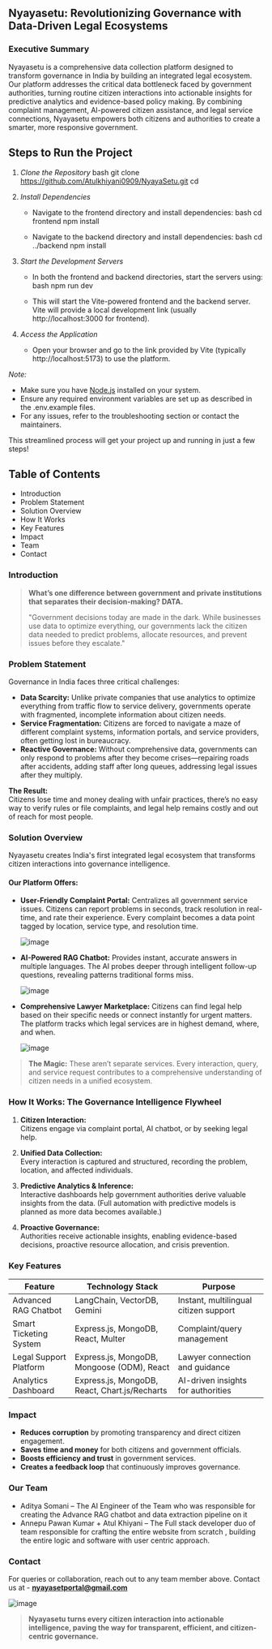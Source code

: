 ## Nyayasetu: Revolutionizing Governance with Data-Driven Legal Ecosystems

### Executive Summary

Nyayasetu is a comprehensive data collection platform designed to transform governance in India by building an integrated legal ecosystem. Our platform addresses the critical data bottleneck faced by government authorities, turning routine citizen interactions into actionable insights for predictive analytics and evidence-based policy making. By combining complaint management, AI-powered citizen assistance, and legal service connections, Nyayasetu empowers both citizens and authorities to create a smarter, more responsive government.

## Steps to Run the Project

1. *Clone the Repository*
   bash
   git clone https://github.com/Atulkhiyani0909/NyayaSetu.git
   cd 
   

2. *Install Dependencies*
   - Navigate to the frontend directory and install dependencies:
     bash
     cd frontend
     npm install
     
   - Navigate to the backend directory and install dependencies:
     bash
     cd ../backend
     npm install
     

3. *Start the Development Servers*
   - In both the frontend and backend directories, start the servers using:
     bash
     npm run dev
     
   - This will start the Vite-powered frontend and the backend server. Vite will provide a local development link (usually http://localhost:3000 for frontend).

4. *Access the Application*
   - Open your browser and go to the link provided by Vite (typically http://localhost:5173) to use the platform.

*Note:*  
- Make sure you have [Node.js](https://nodejs.org/) installed on your system.
- Ensure any required environment variables are set up as described in the .env.example files.
- For any issues, refer to the troubleshooting section or contact the maintainers.

This streamlined process will get your project up and running in just a few steps!

## Table of Contents

- Introduction
- Problem Statement
- Solution Overview
- How It Works
- Key Features
- Impact
- Team
- Contact

### Introduction

> **What’s one difference between government and private institutions that separates their decision-making? DATA.**
>
> "Government decisions today are made in the dark. While businesses use data to optimize everything, our governments lack the citizen data needed to predict problems, allocate resources, and prevent issues before they escalate."

### Problem Statement

Governance in India faces three critical challenges:

- **Data Scarcity:** Unlike private companies that use analytics to optimize everything from traffic flow to service delivery, governments operate with fragmented, incomplete information about citizen needs.
- **Service Fragmentation:** Citizens are forced to navigate a maze of different complaint systems, information portals, and service providers, often getting lost in bureaucracy.
- **Reactive Governance:** Without comprehensive data, governments can only respond to problems after they become crises—repairing roads after accidents, adding staff after long queues, addressing legal issues after they multiply.

**The Result:**  
Citizens lose time and money dealing with unfair practices, there’s no easy way to verify rules or file complaints, and legal help remains costly and out of reach for most people.

### Solution Overview

Nyayasetu creates India's first integrated legal ecosystem that transforms citizen interactions into governance intelligence.

#### Our Platform Offers:

- **User-Friendly Complaint Portal:** Centralizes all government service issues. Citizens can report problems in seconds, track resolution in real-time, and rate their experience. Every complaint becomes a data point tagged by location, service type, and resolution time.

  ![image](https://github.com/user-attachments/assets/ef0cc296-c396-45af-a478-78438a46cf5e)

- **AI-Powered RAG Chatbot:** Provides instant, accurate answers in multiple languages. The AI probes deeper through intelligent follow-up questions, revealing patterns traditional forms miss.

  ![image](https://github.com/user-attachments/assets/38fe17c6-3497-4855-89f4-d145bbaa9491)

- **Comprehensive Lawyer Marketplace:** Citizens can find legal help based on their specific needs or connect instantly for urgent matters. The platform tracks which legal services are in highest demand, where, and when.

  ![image](https://github.com/user-attachments/assets/e17caabc-d5f9-4fa2-8f01-68699e3fde96)


> **The Magic:** These aren’t separate services. Every interaction, query, and service request contributes to a comprehensive understanding of citizen needs in a unified ecosystem.

### How It Works: The Governance Intelligence Flywheel

1. **Citizen Interaction:**  
   Citizens engage via complaint portal, AI chatbot, or by seeking legal help.

2. **Unified Data Collection:**  
   Every interaction is captured and structured, recording the problem, location, and affected individuals.

3. **Predictive Analytics & Inference:**  
   Interactive dashboards help government authorities derive valuable insights from the data. (Full automation with predictive models is planned as more data becomes available.)

4. **Proactive Governance:**  
   Authorities receive actionable insights, enabling evidence-based decisions, proactive resource allocation, and crisis prevention.

### Key Features

| Feature                  | Technology Stack                               | Purpose                                           |
|--------------------------|------------------------------------------------|---------------------------------------------------|
| Advanced RAG Chatbot     | LangChain, VectorDB, Gemini                    | Instant, multilingual citizen support             |
| Smart Ticketing System   | Express.js, MongoDB, React, Multer             | Complaint/query management                        |
| Legal Support Platform   | Express.js, MongoDB, Mongoose (ODM), React     | Lawyer connection and guidance                    |
| Analytics Dashboard      | Express.js, MongoDB, React, Chart.js/Recharts  | AI-driven insights for authorities                |

### Impact

- **Reduces corruption** by promoting transparency and direct citizen engagement.
- **Saves time and money** for both citizens and government officials.
- **Boosts efficiency and trust** in government services.
- **Creates a feedback loop** that continuously improves governance.

### Our Team

- Aditya Somani – The AI Engineer of the Team who was responsible for creating the Advance RAG chatbot and data extraction pipeline on it
- Annepu Pawan Kumar + Atul Khiyani – The Full stack developer duo of team responsible for crafting the entire website from scratch , building the entire logic and software with user centric approach.

### Contact

For queries or collaboration, reach out to any team member above. 
Contact us at - **nyayasetportal@gmail.com**
 
  ![image](https://github.com/user-attachments/assets/863774d2-d43a-4502-bd9a-bf7826b66fcc)


> **Nyayasetu turns every citizen interaction into actionable intelligence, paving the way for transparent, efficient, and citizen-centric governance.**
